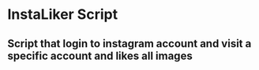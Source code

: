 # InstaLiker Script
## Script that login to instagram account and visit a specific account and likes all images